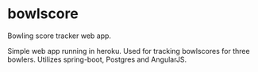 # bowlscore
Bowling score tracker web app.

Simple web app running in heroku. Used for tracking bowlscores for three bowlers. Utilizes spring-boot, Postgres and AngularJS.

